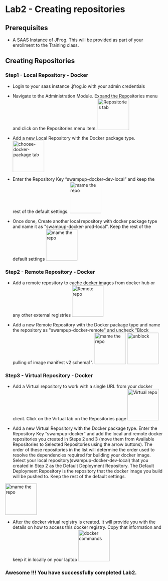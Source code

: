 # Lab2 - Creating repositories

## Prerequisites
- A SAAS Instance of JFrog. This will be provided as part of your enrollment to the Training class.

## Creating Repositories

### Step1 - Local Repository - Docker

- Login to your saas instance <XXXXX>.jfrog.io with  your admin credentials
- Navigate to the Administration Module. Expand the Repositories menu and click on the Repositories menu item.
  <img src="/SU-113-Jfrog-Artifactory-Essentials/Lab2/images/repository.png" alt="Repositories tab" style="height: 100px; width:100px;"/>
  
- Add a new Local Repository with the Docker package type.
  <img src="/SU-113-Jfrog-Artifactory-Essentials/Lab2/images/choose-docker.png" alt="choose-docker-package tab" style="height: 100px; width:100px;"/>

- Enter the Repository Key “swampup-docker-dev-local” and keep the rest of the default settings.
  <img src="/SU-113-Jfrog-Artifactory-Essentials/Lab2/images/docker-dev-local.png" alt="mame the repo" style="height: 100px; width:100px;"/>

- Once done, Create another local repository with docker package type and name it as "swampup-docker-prod-local". Keep the rest of the default settings
  <img src="/SU-113-Jfrog-Artifactory-Essentials/Lab2/images/docker-prod-local.png" alt="mame the repo" style="height: 100px; width:100px;"/>


### Step2 - Remote Repository - Docker

-  Add a remote repository to cache docker images from docker hub or any other external registries
   <img src="/SU-113-Jfrog-Artifactory-Essentials/Lab2/images/remote-repo.png" alt="Remote repo" style="height: 100px; width:100px;"/>
   
-  Add a new Remote Repository with the Docker package type and name the repository as "swampup-docker-remote" and uncheck "Block pulling of image manifest v2 schema1".
   <img src="/SU-113-Jfrog-Artifactory-Essentials/Lab2/images/docker-remote.png" alt="mame the repo" style="height: 100px; width:100px;"/>
   <img src="/SU-113-Jfrog-Artifactory-Essentials/Lab2/images/block-pull.png" alt="unblock" style="height: 100px; width:100px;"/>
### Step3 - Virtual  Repository - Docker

-  Add a Virtual repository to work with a single URL from your docker client. Click on the Virtual tab on the Repositories page
   <img src="/SU-113-Jfrog-Artifactory-Essentials/Lab2/images/virtual-repo.png" alt="Virtual repo" style="height: 100px; width:100px;"/>
   
-   Add a new Virtual Repository with the Docker package type. Enter the Repository Key “swampup-docker” and add the local and remote docker repositories you created in Steps 2 and 3 (move them from Available Repositories to Selected Repositories using the arrow buttons). The order of these repositories in the list will determine the order used to resolve the dependencies required for building your docker image. Select your local repository(swampup-docker-dev-local) that you created in Step 2 as the Default Deployment Repository. The Default Deployment Repository is the repository that the docker image you build will be pushed to. Keep the rest of the default settings.
   <img src="/SU-113-Jfrog-Artifactory-Essentials/Lab2/images/docker-virtual.png" alt="mame the repo" style="height: 100px; width:100px;"/>
    
- After the docker virtual registry is created. It will provide you with the details on how to access this docker registry. Copy that information and keep it in locally on your laptop
  <img src="/SU-113-Jfrog-Artifactory-Essentials/Lab2/images/docker-command-display.png" alt="docker commands" style="height: 100px; width:100px;"/>


### Awesome !!! You have successfully completed Lab2.


